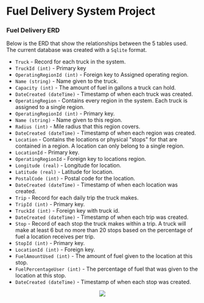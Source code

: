 # Fuel Delivery System Project

### Fuel Delivery ERD

Below is the ERD that show the relationships between the 5 tables used.  The current database was created with a `Sqlite` format.
 - `Truck` - Record for each truck in the system.
  - `TruckId (int)` - Primary key
  - `OperatingRegionId (int)` - Foreign key to Assigned operating region.
  - `Name (string)` - Name given to the truck.
  - `Capacity (int)` - The amount of fuel in gallons a truck can hold.
  - `DateCreated (dateTime)` - Timestamp of when each truck was created.
 - `OperatingRegion` - Contains every region in the system. Each truck is assigned to a single region.
  - `OperatingRegionId (int)` - Primary key.
  - `Name (string)` - Name given to this region.
  - `Radius (int)` - Mile radius that this region covers.
  - `DateCreated (dateTime)` - Timestamp of when each region was created.
 - `Location` - Contains the locations or physical "stops" for that are contained in a region. A location can only belong to a single region.
  - `LocationId` - Primary key.
  - `OperatingRegionId` - Foreign key to locations region.
  - `Longitude (real)` - Longitude for location.
  - `Latitude (real)` - Latitude for location.
  - `PostalCode (int)` - Postal code for the location.
  - `DateCreated (dateTime)` - Timestamp of when each location was created.
 - `Trip` - Record for each daily trip the truck makes.
  - `TripId (int)` - Primary key.
  - `TruckId (int)` - Foreign key with truck id.
  - `DateCreated (dateTime)` - Timestamp of when each trip was created.
 - `Stop` - Record of each stop the truck makes within a trip. A truck will make at least 6 but no more than 20 stops based on the percentage of fuel a location receives per trip.
  - `StopId (int)` - Primary key.
  - `LocationId (int)` - Foreign key.
  - `FuelAmountUsed (int)` - The amount of fuel given to the location at this stop.
  - `FuelPercentageUser (int)` - The percentage of fuel that was given to the location at this stop.
  - `DateCreated (dateTime)` - Timestamp of when each stop was created.


<p align="center">
  <kbd>
    <img src="/FuelDeliveryERD.png" />
  </kbd>
</p>

